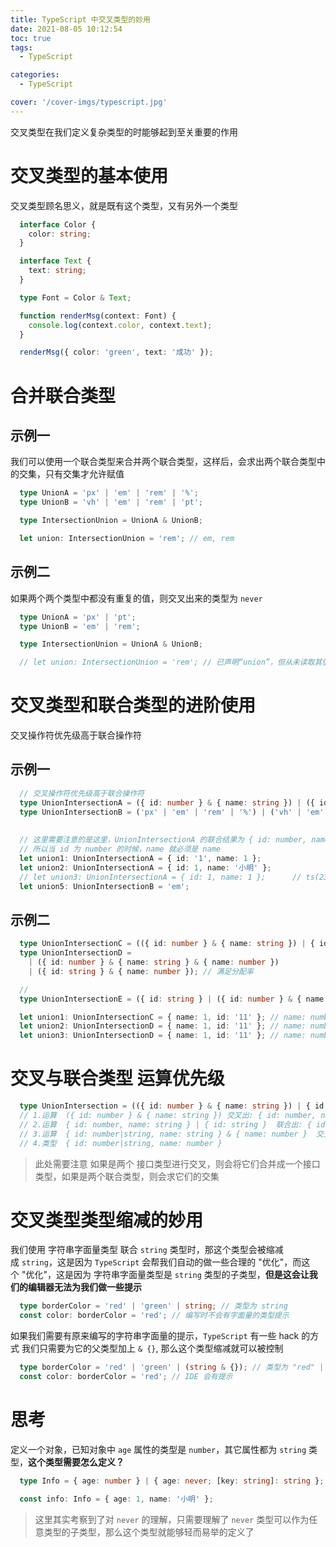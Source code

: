 ```yaml
---
title: TypeScript 中交叉类型的妙用
date: 2021-08-05 10:12:54
toc: true
tags:
  - TypeScript

categories:
  - TypeScript

cover: '/cover-imgs/typescript.jpg'
---
```


交叉类型在我们定义复杂类型的时能够起到至关重要的作用
<!-- more -->


# 交叉类型的基本使用
交叉类型顾名思义，就是既有这个类型，又有另外一个类型

```TypeScript
  interface Color {
    color: string;
  }

  interface Text {
    text: string;
  }

  type Font = Color & Text;

  function renderMsg(context: Font) {
    console.log(context.color, context.text);
  }

  renderMsg({ color: 'green', text: '成功' });
```



# 合并联合类型

## 示例一

我们可以使用一个联合类型来合并两个联合类型，这样后，会求出两个联合类型中的交集，只有交集才允许赋值

```TypeScript
  type UnionA = 'px' | 'em' | 'rem' | '%';
  type UnionB = 'vh' | 'em' | 'rem' | 'pt';

  type IntersectionUnion = UnionA & UnionB;

  let union: IntersectionUnion = 'rem'; // em, rem
```



## 示例二

如果两个两个类型中都没有重复的值，则交叉出来的类型为 `never`

```TypeScript
  type UnionA = 'px' | 'pt';
  type UnionB = 'em' | 'rem';

  type IntersectionUnion = UnionA & UnionB;

  // let union: IntersectionUnion = 'rem'; // 已声明“union”，但从未读取其值。ts(6133)
```



# 交叉类型和联合类型的进阶使用

交叉操作符优先级高于联合操作符

## 示例一

```TypeScript
  // 交叉操作符优先级高于联合操作符
  type UnionIntersectionA = ({ id: number } & { name: string }) | ({ id: string } & { name: number });
  type UnionIntersectionB = ('px' | 'em' | 'rem' | '%') | ('vh' | 'em' | 'rem' | 'pt'); // 调整优先级
  
  
  // 这里需要注意的是这里，UnionIntersectionA 的联合结果为 { id: number, name: string } | { id: string, name: number }
  // 所以当 id 为 number 的时候，name 就必须是 name
  let union1: UnionIntersectionA = { id: '1', name: 1 };
  let union2: UnionIntersectionA = { id: 1, name: '小明' };
  // let union3: UnionIntersectionA = { id: 1, name: 1 };      // ts(2322) 错误
  let union5: UnionIntersectionB = 'em';
```



## 示例二

```TypeScript
  type UnionIntersectionC = (({ id: number } & { name: string }) | { id: string }) & { name: number };
  type UnionIntersectionD =
    | ({ id: number } & { name: string } & { name: number })
    | ({ id: string } & { name: number }); // 满足分配率

  //
  type UnionIntersectionE = ({ id: string } | ({ id: number } & { name: string })) & { name: number }; // 满足交换律

  let union1: UnionIntersectionC = { name: 1, id: '11' }; // name: number id: string | number
  let union2: UnionIntersectionD = { name: 1, id: '11' }; // name: number id: string | number
  let union3: UnionIntersectionD = { name: 1, id: '11' }; // name: number id: string | number
```



# 交叉与联合类型 运算优先级

```TypeScript
  type UnionIntersection = (({ id: number } & { name: string }) | { id: string }) & { name: number };
  // 1.运算  ({ id: number } & { name: string }) 交叉出: { id: number, name: string }
  // 2.运算  { id: number, name: string } | { id: string }  联合出: { id: number|string, name: string }
  // 3.运算  { id: number|string, name: string } & { name: number }  交叉出: { id: number|string, name: number }
  // 4.类型  { id: number|string, name: number }
```



> 此处需要注意 如果是两个 接口类型进行交叉，则会将它们合并成一个接口类型，如果是两个联合类型，则会求它们的交集



# 交叉类型类型缩减的妙用

我们使用 字符串字面量类型 联合 `string` 类型时，那这个类型会被缩减成 `string`，这是因为 `TypeScript` 会帮我们自动的做一些合理的 "优化"，而这个 "优化"，这是因为 字符串字面量类型是 `string` 类型的子类型，**但是这会让我们的编辑器无法为我们做一些提示** 

```TypeScript
  type borderColor = 'red' | 'green' | string; // 类型为 string
  const color: borderColor = 'red'; // 编写时不会有字面量的类型提示
```


如果我们需要有原来编写的字符串字面量的提示，`TypeScript` 有一些 hack 的方式
我们只需要为它的父类型加上 `& {}`, 那么这个类型缩减就可以被控制

```TypeScript
  type borderColor = 'red' | 'green' | (string & {}); // 类型为 "red" | "green" | (string & {})
  const color: borderColor = 'red'; // IDE 会有提示
```



# 思考

定义一个对象，已知对象中 `age` 属性的类型是 `number`，其它属性都为 `string` 类型，**这个类型需要怎么定义？** 


```TypeScript
  type Info = { age: number } | { age: never; [key: string]: string };

  const info: Info = { age: 1, name: '小明' };
```


>  这里其实考察到了对 `never` 的理解，只需要理解了 `never` 类型可以作为任意类型的子类型，那么这个类型就能够轻而易举的定义了


